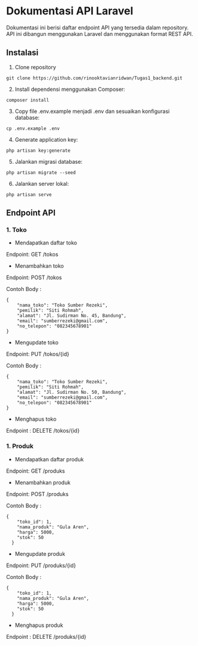 # Dokumentasi API Laravel
Dokumentasi ini berisi daftar endpoint API yang tersedia dalam repository. API ini dibangun menggunakan Laravel dan menggunakan format REST API.

## Instalasi
1. Clone repository

`git clone https://github.com/rinooktavianridwan/Tugas1_backend.git`

2. Install dependensi menggunakan Composer:

`composer install`

3. Copy file .env.example menjadi .env dan sesuaikan konfigurasi database:

`cp .env.example .env`

4. Generate application key:

`php artisan key:generate`

5. Jalankan migrasi database:

`php artisan migrate --seed`

6. Jalankan server lokal:

`php artisan serve`

## Endpoint API

### 1. Toko
- Mendapatkan daftar toko
  
Endpoint: GET /tokos

- Menambahkan toko

Endpoint: POST /tokos

Contoh Body : 
```
{
    "nama_toko": "Toko Sumber Rezeki",
    "pemilik": "Siti Rohmah",
    "alamat": "Jl. Sudirman No. 45, Bandung",
    "email": "sumberrezeki@gmail.com",
    "no_telepon": "082345678901"
}
```

- Mengupdate toko

Endpoint: PUT /tokos/{id}

Contoh Body :
```
{
    "nama_toko": "Toko Sumber Rezeki",
    "pemilik": "Siti Rohmah",
    "alamat": "Jl. Sudirman No. 50, Bandung",
    "email": "sumberrezeki@gmail.com",
    "no_telepon": "082345678901"
}
```

- Menghapus toko

Endpoint : DELETE /tokos/{id}

### 1. Produk
- Mendapatkan daftar produk
  
Endpoint: GET /produks

- Menambahkan produk

Endpoint: POST /produks

Contoh Body : 
```
{
    "toko_id": 1,
    "nama_produk": "Gula Aren",
    "harga": 5000,
    "stok": 50
  }
```

- Mengupdate produk

Endpoint: PUT /produks/{id}

Contoh Body :
```
{
    "toko_id": 1,
    "nama_produk": "Gula Aren",
    "harga": 5000,
    "stok": 50
  }
```

- Menghapus produk

Endpoint : DELETE /produks/{id}


